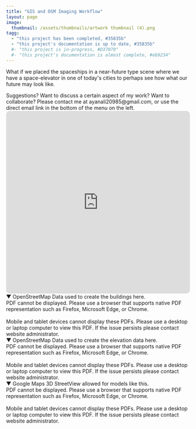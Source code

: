 ```yaml
---
title: "GIS and OSM Imaging Workflow"
layout: page
image:
  thumbnail: /assets/thumbnails/artwork thumbnail (4).png
tagg:
  - "this project has been completed, #35835b"
  - "this project's documentation is up to date, #35835b"
  #- "this project is in-progress, #D37070"
  #- "this project's documentation is almost complete, #eb9234"
---
```

What if we placed the spaceships in a near-future type scene where we have a space-elevator in one of today's cities to perhaps see how what our future may look like.

<div class="content-container" data-bg-image="/assets/images/chevron2.png">
    Suggestions? Want to discuss a certain aspect of my work? Want to collaborate? Please contact me at ayanali20985@gmail.com, or use the direct email link in the bottom of the menu on the left.
</div>

<iframe width="100%" height="500px" src="https://www.youtube.com/embed/0g9_tSiMCLA?si=6QunUp7qOIHIdJBb" title="YouTube video player" frameborder="0" allow="accelerometer; autoplay; clipboard-write; encrypted-media; gyroscope; picture-in-picture; web-share" allowfullscreen style="border-radius: 10px;"></iframe>

<div class="content-container-blue">
    <div class="dropdown-header">
        <span class="dropdown-icon">&#9660;</span> <!-- Down-arrow icon -->
          OpenStreetMap Data used to create the buildings here.
    </div>
    <div class="dropdown-header" class="dropdown-content">
        <div class="pdf-container">
            <object class="pdf-object" data="/assets/pdf/GIS 1.pdf" type="application/pdf">
                <div class="pdf-fallback">
                    PDF cannot be displayed. Please use a browser that supports native PDF representation such as Firefox, Microsoft Edge, or Chrome.
                    <br>
                    <br>
                    Mobile and tablet devices cannot display these PDFs. Please use a desktop or laptop computer to view this PDF. If the issue persists please contact website administrator.
                </div>
            </object>
        </div>
    </div>
</div>

<div class="content-container-blue">
    <div class="dropdown-header">
        <span class="dropdown-icon">&#9660;</span> <!-- Down-arrow icon -->
          OpenStreetMap Data used to create the elevation data here.
    </div>
    <div class="dropdown-header" class="dropdown-content">
        <div class="pdf-container">
            <object class="pdf-object" data="/assets/pdf/GIS 2.pdf" type="application/pdf">
                <div class="pdf-fallback">
                    PDF cannot be displayed. Please use a browser that supports native PDF representation such as Firefox, Microsoft Edge, or Chrome.
                    <br>
                    <br>
                    Mobile and tablet devices cannot display these PDFs. Please use a desktop or laptop computer to view this PDF. If the issue persists please contact website administrator.
                </div>
            </object>
        </div>
    </div>
</div>

<div class="content-container-blue">
    <div class="dropdown-header">
        <span class="dropdown-icon">&#9660;</span> <!-- Down-arrow icon -->
          Google Maps 3D StreetView allowed for models like this.
    </div>
    <div class="dropdown-header" class="dropdown-content">
        <div class="pdf-container">
            <object class="pdf-object" data="/assets/pdf/GIS 3.pdf" type="application/pdf">
                <div class="pdf-fallback">
                    PDF cannot be displayed. Please use a browser that supports native PDF representation such as Firefox, Microsoft Edge, or Chrome.
                    <br>
                    <br>
                    Mobile and tablet devices cannot display these PDFs. Please use a desktop or laptop computer to view this PDF. If the issue persists please contact website administrator.
                </div>
            </object>
        </div>
    </div>
</div>